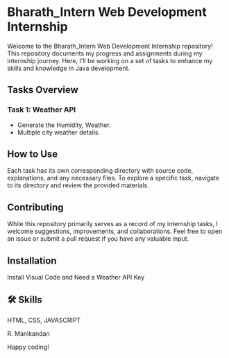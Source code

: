 # Bharath_Intern Web Development Internship

Welcome to the Bharath_Intern Web Development Internship repository! This repository documents my progress and assignments during my internship journey. Here, I'll be working on a set of tasks to enhance my skills and knowledge in Java development.

## Tasks Overview

### Task 1: Weather API
- Generate the Humidity, Weather.
- Multiple city weather details.



## How to Use
Each task has its own corresponding directory with source code, explanations, and any necessary files. To explore a specific task, navigate to its directory and review the provided materials.

## Contributing
While this repository primarily serves as a record of my internship tasks, I welcome suggestions, improvements, and collaborations. Feel free to open an issue or submit a pull request if you have any valuable input.


## Installation

Install Visual Code  and 
Need a Weather API Key    
## 🛠 Skills
HTML, CSS, JAVASCRIPT

R. Manikandan

Happy coding!
